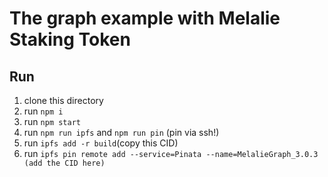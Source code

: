 # The graph example with Melalie Staking Token

## Run 
1. clone this directory 
2. run ```npm i```
3. run ```npm start```
4. run ```npm run ipfs``` and ```npm run pin```  (pin via ssh!)
5. run ```ipfs add -r build```(copy this CID)
6. run ```ipfs pin remote add --service=Pinata --name=MelalieGraph_3.0.3 (add the CID here)```

